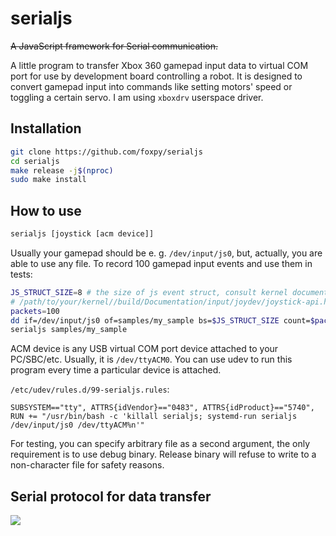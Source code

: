 # serialjs

~~A JavaScript framework for Serial communication.~~

A little program to transfer Xbox 360 gamepad input data to virtual
COM port for use by development board controlling a robot. It is designed
to convert gamepad input into commands like setting motors' speed or toggling
a certain servo. I am using `xboxdrv` userspace driver.

## Installation

```bash
git clone https://github.com/foxpy/serialjs
cd serialjs
make release -j$(nproc)
sudo make install
```

## How to use

```bash
serialjs [joystick [acm device]]
```

Usually your gamepad should be e. g. `/dev/input/js0`, but, actually, you are
able to use any file. To record 100 gamepad input events and use them in tests:

```bash
JS_STRUCT_SIZE=8 # the size of js event struct, consult kernel documentation:
# /path/to/your/kernel//build/Documentation/input/joydev/joystick-api.html
packets=100
dd if=/dev/input/js0 of=samples/my_sample bs=$JS_STRUCT_SIZE count=$packets status=progress
serialjs samples/my_sample
```

ACM device is any USB virtual COM port device attached to your PC/SBC/etc.
Usually, it is `/dev/ttyACM0`. You can use udev to run this program every time
a particular device is attached.

`/etc/udev/rules.d/99-serialjs.rules`:
```
SUBSYSTEM=="tty", ATTRS{idVendor}=="0483", ATTRS{idProduct}=="5740", RUN += "/usr/bin/bash -c 'killall serialjs; systemd-run serialjs /dev/input/js0 /dev/ttyACM%n'"
```

For testing, you can specify arbitrary file as a second argument, the only
requirement is to use debug binary. Release binary will refuse to write to a
non-character file for safety reasons.

## Serial protocol for data transfer

<img src="https://raw.github.com/foxpy/serialjs/master/commands.svg?sanitize=true">

